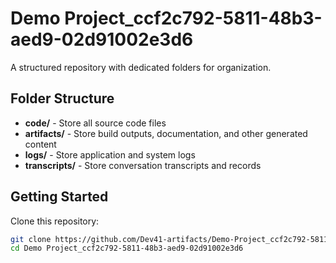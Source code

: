 # Demo Project_ccf2c792-5811-48b3-aed9-02d91002e3d6
A structured repository with dedicated folders for organization.

## Folder Structure

- **code/** - Store all source code files
- **artifacts/** - Store build outputs, documentation, and other generated content
- **logs/** - Store application and system logs
- **transcripts/** - Store conversation transcripts and records

## Getting Started

Clone this repository:
```bash
git clone https://github.com/Dev41-artifacts/Demo-Project_ccf2c792-5811-48b3-aed9-02d91002e3d6
cd Demo Project_ccf2c792-5811-48b3-aed9-02d91002e3d6
```

